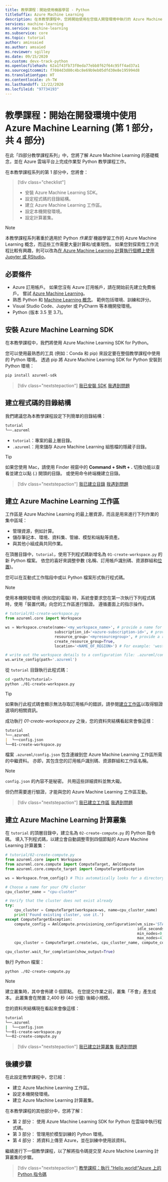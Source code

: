 ```yaml
---
title: 教學課程：開始使用機器學習 - Python
titleSuffix: Azure Machine Learning
description: 在本教學課程中，您將開始使用在您個人開發環境中執行的 Azure Machine Learning SDK for Python。
services: machine-learning
ms.service: machine-learning
ms.subservice: core
ms.topic: tutorial
author: aminsaied
ms.author: amsaied
ms.reviewer: sgilley
ms.date: 09/15/2020
ms.custom: devx-track-python
ms.openlocfilehash: 62a1f43fb73f0eda77ebb8f62f64c95ff4ad37a1
ms.sourcegitcommit: f7084d3d80c4bc8e69b9eb05dfd30e8e195994d8
ms.translationtype: HT
ms.contentlocale: zh-TW
ms.lasthandoff: 12/22/2020
ms.locfileid: "97734193"
---
```

# <a name="tutorial-get-started-with-azure-machine-learning-in-your-development-environment-part-1-of-4"></a>教學課程：開始在開發環境中使用 Azure Machine Learning (第 1 部分，共 4 部分)

在此「四部分教學課程系列」中，您將了解 Azure Machine Learning 的基礎概念，並在 Azure 雲端平台上完成作業型 Python 教學課程工作。 

在本教學課程系列的第 1 部分中，您將會：

> [!div class="checklist"]
> * 安裝 Azure Machine Learning SDK。
> * 設定程式碼的目錄結構。
> * 建立 Azure Machine Learning 工作區。
> * 設定本機開發環境。
> * 設定計算叢集。

> [!NOTE]
> 本教學課程系列著重於適用於 Python *作業型* 機器學習工作的 Azure Machine Learning 概念，而這些工作需要大量計算和/或重現性。 如果您對探索性工作流程比較有興趣，則可以改為[在 Azure Machine Learning 計算執行個體上使用 Jupyter 或 RStudio](tutorial-1st-experiment-sdk-setup.md)。

## <a name="prerequisites"></a>必要條件

- Azure 訂用帳戶。 如果您沒有 Azure 訂用帳戶，請在開始前先建立免費帳戶。 嘗試 [Azure Machine Learning](https://aka.ms/AMLFree)。
- 熟悉 Python 和 [Machine Learning 概念](concept-azure-machine-learning-architecture.md)。 範例包括環境、訓練和評分。
- Visual Studio Code、Jupyter 或 PyCharm 等本機開發環境。
- Python (版本 3.5 至 3.7)。


## <a name="install-the-azure-machine-learning-sdk"></a>安裝 Azure Machine Learning SDK

在本教學課程中，我們將使用 Azure Machine Learning SDK for Python。

您可以使用最熟悉的工具 (例如：Conda 和 pip) 來設定要在整個教學課程中使用的 Python 環境。 透過 pip 將 Azure Machine Learning SDK for Python 安裝到 Python 環境：

```bash
pip install azureml-sdk
```

> [!div class="nextstepaction"]
> [我已安裝 SDK](?success=install-sdk#dir) [我遇到問題](https://www.research.net/r/7C8Z3DN?issue=install-sdk)

## <a name="create-a-directory-structure-for-code"></a><a name="dir"></a>建立程式碼的目錄結構
我們建議您為本教學課程設定下列簡單的目錄結構：

```markdown
tutorial
└──.azureml
```

- `tutorial`：專案的最上層目錄。
- `.azureml`：用來儲存 Azure Machine Learning 組態檔的隱藏子目錄。

> [!TIP]
> 如果您使用 Mac，請使用 Finder 視窗中的 **Command + Shift + .** 切換功能以查看並建立以點 (.) 開頭的目錄。  或使用命令終端機建立目錄。


> [!div class="nextstepaction"]
> [我已建立目錄](?success=create-dir#workspace) [我遇到問題](https://www.research.net/r/7C8Z3DN?issue=create-dir)

## <a name="create-an-azure-machine-learning-workspace"></a><a name="workspace"></a>建立 Azure Machine Learning 工作區

工作區是 Azure Machine Learning 的最上層資源，而且是用來進行下列作業的集中區域：

- 管理資源，例如計算。
- 儲存筆記本、環境、資料集、管線、模型和端點等資產。
- 與其他小組成員共同作業。

在頂層目錄中，`tutorial`，使用下列程式碼新增名為 `01-create-workspace.py` 的新 Python 檔案。 依您的喜好來調整參數 (名稱、訂用帳戶識別碼、資源群組和[位置](https://azure.microsoft.com/global-infrastructure/services/?products=machine-learning-service))。

您可以在互動式工作階段中或以 Python 檔案形式執行程式碼。

>[!NOTE]
> 使用本機開發環境 (例如您的電腦) 時，系統會要求您在第一次執行下列程式碼時，使用「裝置代碼」向您的工作區進行驗證。 遵循畫面上的指示操作。

```python
# tutorial/01-create-workspace.py
from azureml.core import Workspace

ws = Workspace.create(name='<my_workspace_name>', # provide a name for your workspace
                      subscription_id='<azure-subscription-id>', # provide your subscription ID
                      resource_group='<myresourcegroup>', # provide a resource group name
                      create_resource_group=True,
                      location='<NAME_OF_REGION>') # For example: 'westeurope' or 'eastus2' or 'westus2' or 'southeastasia'.

# write out the workspace details to a configuration file: .azureml/config.json
ws.write_config(path='.azureml')
```

從 `tutorial` 目錄執行此程式碼：

```bash
cd <path/to/tutorial>
python ./01-create-workspace.py
```

> [!TIP]
> 如果執行此程式碼會顯示無法存取訂用帳戶的錯誤，請參閱[建立工作區](how-to-manage-workspace.md?tab=python#create-multi-tenant)以取得驗證選項的相關資訊。


成功執行 *01-create-workspace.py* 之後，您的資料夾結構看起來會像這樣：

```markdown
tutorial
└──.azureml
|  └──config.json
└──01-create-workspace.py
```

檔案 `.azureml/config.json` 包含連線到您 Azure Machine Learning 工作區所需的中繼資料。 亦即，其包含您的訂用帳戶識別碼、資源群組和工作區名稱。 

> [!NOTE]
> `config.json` 的內容不是秘密。 共用這些詳細資料並無大礙。
>
> 但仍然需要進行驗證，才能與您的 Azure Machine Learning 工作區互動。

> [!div class="nextstepaction"]
> [我已建立工作區](?success=create-workspace#cluster) [我遇到問題](https://www.research.net/r/7C8Z3DN?issue=create-workspace)

## <a name="create-an-azure-machine-learning-compute-cluster"></a><a name="cluster"></a> 建立 Azure Machine Learning 計算叢集

在 `tutorial` 的頂層目錄中，建立名為 `02-create-compute.py` 的 Python 指令碼。 填入下列程式碼，以建立會自動調整零到四個節點的 Azure Machine Learning 計算叢集：

```python
# tutorial/02-create-compute.py
from azureml.core import Workspace
from azureml.core.compute import ComputeTarget, AmlCompute
from azureml.core.compute_target import ComputeTargetException

ws = Workspace.from_config() # This automatically looks for a directory .azureml

# Choose a name for your CPU cluster
cpu_cluster_name = "cpu-cluster"

# Verify that the cluster does not exist already
try:
    cpu_cluster = ComputeTarget(workspace=ws, name=cpu_cluster_name)
    print('Found existing cluster, use it.')
except ComputeTargetException:
    compute_config = AmlCompute.provisioning_configuration(vm_size='STANDARD_D2_V2',
                                                           idle_seconds_before_scaledown=2400,
                                                           min_nodes=0,
                                                           max_nodes=4)
    cpu_cluster = ComputeTarget.create(ws, cpu_cluster_name, compute_config)

cpu_cluster.wait_for_completion(show_output=True)
```

執行 Python 檔案：

```bash
python ./02-create-compute.py
```


> [!NOTE]
> 建立叢集時，其中會佈建 0 個節點。 在您提交作業之前，叢集「不會」產生成本。 此叢集會在閒置 2,400 秒 (40 分鐘) 後縮小規模。

您的資料夾結構現在看起來會像這樣：

```bash
tutorial
└──.azureml
|  └──config.json
└──01-create-workspace.py
└──02-create-compute.py
```

> [!div class="nextstepaction"]
> [我已建立計算叢集](?success=create-compute-cluster#next-steps) [我遇到問題](https://www.research.net/r/7C8Z3DN?issue=create-compute-cluster)

## <a name="next-steps"></a>後續步驟

在此設定教學課程中，您已經：

- 建立 Azure Machine Learning 工作區。
- 設定本機開發環境。
- 建立 Azure Machine Learning 計算叢集。

在本教學課程的其他部分中，您將了解：

* 第 2 部分： 使用 Azure Machine Learning SDK for Python 在雲端中執行程式碼。
* 第 3 部分： 管理用於模型訓練的 Python 環境。
* 第 4 部分： 將資料上傳至 Azure，並在訓練中使用該資料。

繼續進行下一個教學課程，以了解將指令碼提交至 Azure Machine Learning 計算叢集的步驟。

> [!div class="nextstepaction"]
> [教學課程：執行 "Hello world!"Azure 上的 Python 指令碼](tutorial-1st-experiment-hello-world.md)
